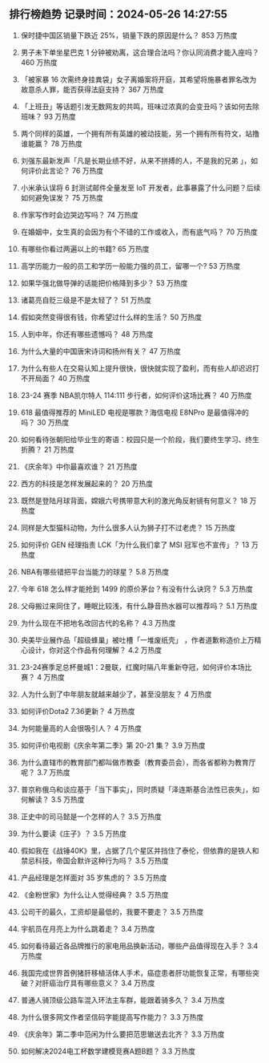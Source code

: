 
## 排行榜趋势 记录时间：2024-05-26 14:27:55
  
  1. 保时捷中国区销量下跌近 25%，销量下跌的原因是什么？ 853 万热度
    
  2. 男子未下单坐星巴克 1 分钟被劝离，这合理合法吗？你认同消费才能入座吗？ 460 万热度
    
  3. 「被家暴 16 次需终身挂粪袋」女子离婚案将开庭，其希望将施暴者罪名改为故意杀人罪，能否获得法庭支持？ 367 万热度
    
  4. 「上班丑」等话题引发无数网友的共鸣，班味过浓真的会变丑吗？该如何去除班味？ 93 万热度
    
  5. 两个同样的英雄，一个拥有所有英雄的被动技能，另一个拥有所有符文，站撸谁能赢？ 78 万热度
    
  6. 刘强东最新发声「凡是长期业绩不好，从来不拼搏的人，不是我的兄弟 」，如何评价此言论？ 76 万热度
    
  7. 小米承认误将 6 封测试邮件全量发至 IoT 开发者，此事暴露了什么问题？后续如何避免误发？ 75 万热度
    
  8. 作家写作时会边哭边写吗？ 74 万热度
    
  9. 在婚姻中，女生真的会因为有个不错的工作或收入，而有底气吗？ 70 万热度
    
  10. 有哪些你看过两遍以上的书籍? 65 万热度
    
  11. 高学历能力一般的员工和学历一般能力强的员工，留哪一个? 53 万热度
    
  12. 如果华强北做导弹的话能把价格降到多少？ 53 万热度
    
  13. 诸葛亮自贬三级是不是太轻了？ 51 万热度
    
  14. 假如突然变得很有钱，你希望过什么样的生活？ 50 万热度
    
  15. 人到中年，你还有哪些遗憾吗？ 48 万热度
    
  16. 为什么大量的中国唐宋诗词和扬州有关？ 47 万热度
    
  17. 为什么有些人在交易认知上提升很快，很快就实现了盈利，而有些人却迟迟打不开局面？ 40 万热度
    
  18. 23-24 赛季 NBA凯尔特人 114:111 步行者，如何评价这场比赛？ 40 万热度
    
  19. 618 最值得推荐的 MiniLED 电视是哪款？海信电视 E8NPro 是最值得冲的吗？ 30 万热度
    
  20. 如何看待张朝阳给毕业生的寄语：校园只是一个阶段，我们要终生学习、终生折腾？ 21 万热度
    
  21. 《庆余年》中你最喜欢谁？ 21 万热度
    
  22. 西方的科技是怎样发展起来的？ 20 万热度
    
  23. 既然是登陆月球背面，嫦娥六号携带意大利的激光角反射镜有何意义？ 18 万热度
    
  24. 同样是大型猫科动物，为什么很多人认为狮子打不过老虎？ 15 万热度
    
  25. 如何评价 GEN 经理指责 LCK「为什么我们拿了 MSI 冠军也不宣传」？ 13 万热度
    
  26. NBA有哪些错把平台当能力的球星？ 5.8 万热度
    
  27. 今年 618 怎么样才能抢到 1499 的原价茅台？有没有什么诀窍？ 5.3 万热度
    
  28. 父母搬过来同住了，睡眠比较浅，有什么静音热水器可以推荐吗？ 5.1 万热度
    
  29. 为什么现在不把地名改回古代的名称？ 4.3 万热度
    
  30. 央美毕业展作品「超级蜂巢」被吐槽「一堆废纸壳」 ，作者道歉称造价上万精心设计，你对这个作品有何理解？ 4.2 万热度
    
  31. 23-24赛季足总杯曼城1：2曼联，红魔时隔八年重新夺冠，如何评价本场比赛？ 4 万热度
    
  32. 人为什么到了中年朋友就越来越少了，甚至没朋友？ 4 万热度
    
  33. 如何评价Dota2 7.36更新？ 4 万热度
    
  34. 为何能量高的人会很吸引人？ 4 万热度
    
  35. 如何评价电视剧《庆余年第二季》第 20-21 集？ 3.9 万热度
    
  36. 为什么直辖市的教育部门都叫做市教委（教育委员会），而各省都称为教育厅呢？ 3.7 万热度
    
  37. 普京称俄乌和谈应基于「当下事实」，同时质疑「泽连斯基合法性已丧失」，如何解读？ 3.5 万热度
    
  38. 正史中的司马懿是一个怎样的人？ 3.5 万热度
    
  39. 为什么要读《庄子》？ 3.5 万热度
    
  40. 假如我在《战锤40K》里，占据了几个星区并挡住了泰伦，但依靠的是铁人和禁忌科技，帝国会默许这种行为吗？ 3.5 万热度
    
  41. 产品经理是怎样面对 35 岁焦虑的？ 3.5 万热度
    
  42. 《金粉世家》为什么让人觉得经典？ 3.5 万热度
    
  43. 公司干的最久，工资却是最低的，我要不要走？ 3.5 万热度
    
  44. 宇航员在月亮上为什么跳着走？ 3.4 万热度
    
  45. 如何看待最近各品牌推行的家电用品换新活动，哪些产品值得现在入手？ 3.4 万热度
    
  46. 我国完成世界首例猪肝移植活体人手术，癌症患者肝功能恢复正常，有哪些突破？对肝癌治疗具有哪些意义？ 3.4 万热度
    
  47. 普通人骑顶级公路车混入环法主车群，能跟着骑多久？ 3.4 万热度
    
  48. 为什么很多网文作者坚信码字能提高写作能力？ 3.3 万热度
    
  49. 《庆余年》第二季中范闲为什么要把范思辙送去北齐？ 3.3 万热度
    
  50. 如何解决2024电工杯数学建模竞赛A题B题？ 3.3 万热度
    
